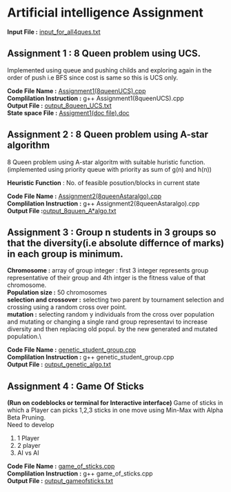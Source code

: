 # Artificial intelligence Assignment
**Input File :** [input_for_all4ques.txt](https://github.com/Pnaman03/Artificial-Intelligence-Assignment/blob/master/input_for_all4ques.txt)
## Assignment 1 : 8 Queen problem using UCS.

Implemented using queue and pushing childs and exploring again in the order of push i.e BFS since cost is same so this is UCS only.

**Code File Name :** [Assignment1(8queenUCS).cpp](https://github.com/Pnaman03/Artificial-Intelligence-Assignment/blob/master/Assignment1(8queenUCS).cpp)\
**Complilation Instruction :**  g++ Assignment1(8queenUCS).cpp\
**Output File :** [output_8queen_UCS.txt](https://github.com/Pnaman03/Artificial-Intelligence-Assignment/blob/master/output_8queen_UCS.txt)\
**State space File :**  [Assigment1(doc file).doc](https://github.com/Pnaman03/Artificial-Intelligence-Assignment/blob/master/Assigment1(doc%20file).doc) 

## Assignment 2 : 8 Queen problem using A-star algorithm

8 Queen problem using A-star algoritm with suitable huristic function.(implemented using priority queue with priority as sum of g(n) and h(n))

**Heuristic Function** : No. of feasible posution/blocks in current state

**Code File Name :** [Assignment2(8queenAstaralgo).cpp](https://github.com/Pnaman03/Artificial-Intelligence-Assignment/blob/master/Assignment2(8queenAstaralgo).cpp)\
**Complilation Instruction :**    g++ Assignment2(8queenAstaralgo).cpp\
**Output File :**[output_8quuen_A*algo.txt](https://github.com/Pnaman03/Artificial-Intelligence-Assignment/blob/master/output_8quuen_A*algo.txt)

## Assignment 3 : Group n students in 3 groups so that the diversity(i.e absolute differnce of marks) in each group is minimum.

**Chromosome :** array of group integer : first 3 integer represents group representative of their group and 4th intger is the fitness value of that chromosome.\
**Population size :** 50 chromosomes\
**selection and crossover :** selecting two parent by tournament selection and crossing using a random cross over point.\
**mutation :** selecting random y individuals from the cross over population and mutating or changing a single rand group representavi to increase diversity and then replacing old popul. by the new generated and mutated population.\

**Code File Name :** [genetic_student_group.cpp](https://github.com/Pnaman03/Artificial-Intelligence-Assignment/blob/master/genetic_student_group.cpp)\
**Complilation Instruction :**    g++ genetic_student_group.cpp\
**Output File :** [output_genetic_algo.txt](https://github.com/Pnaman03/Artificial-Intelligence-Assignment/blob/master/output_genetic_algo.txt)

## Assignment 4 : Game Of Sticks
**(Run on codeblocks or terminal for Interactive interface)** 
Game of sticks in which a Player can picks 1,2,3 sticks in one move using Min-Max with Alpha Beta Pruning.\
Need to develop 
1. 1 Player
2. 2 player  
3. AI vs AI 


**Code File Name :** [game_of_sticks.cpp](https://github.com/Pnaman03/Artificial-Intelligence-Assignment/blob/master/game_of_sticks.cpp)\
**Complilation Instruction :**    g++ game_of_sticks.cpp\
**Output File :**  [output_gameofsticks.txt](https://github.com/Pnaman03/Artificial-Intelligence-Assignment/blob/master/output_gameofsticks.txt)


